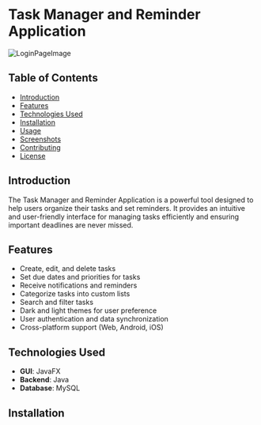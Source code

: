 # Task Manager and Reminder Application

![LoginPageImage](https://github.com/Team-244-Java/TaskManager/assets/146600925/0f5a9861-9bc4-41cf-9e6b-70e1c71dff71)


## Table of Contents

- [Introduction](#introduction)
- [Features](#features)
- [Technologies Used](#technologies-used)
- [Installation](#installation)
- [Usage](#usage)
- [Screenshots](#screenshots)
- [Contributing](#contributing)
- [License](#license)

## Introduction

The Task Manager and Reminder Application is a powerful tool designed to help users organize their tasks and set reminders. 
It provides an intuitive and user-friendly interface for managing tasks efficiently and ensuring important deadlines are never missed.

## Features

- Create, edit, and delete tasks
- Set due dates and priorities for tasks
- Receive notifications and reminders
- Categorize tasks into custom lists
- Search and filter tasks
- Dark and light themes for user preference
- User authentication and data synchronization
- Cross-platform support (Web, Android, iOS)

## Technologies Used

- **GUI**: JavaFX
- **Backend**: Java
- **Database**: MySQL

## Installation
